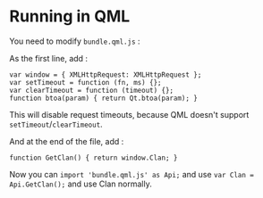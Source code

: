 # Running in QML

You need to modify `bundle.qml.js` :

As the first line, add :

```
var window = { XMLHttpRequest: XMLHttpRequest };
var setTimeout = function (fn, ms) {};
var clearTimeout = function (timeout) {};
function btoa(param) { return Qt.btoa(param); }
```

This will disable request timeouts, because QML doesn't support `setTimeout`/`clearTimeout`.

And at the end of the file, add :

```
function GetClan() { return window.Clan; }
```

Now you can `import 'bundle.qml.js' as Api;` and use `var Clan = Api.GetClan();` and use Clan normally.
